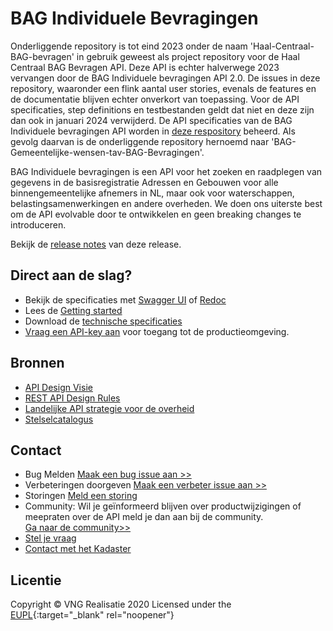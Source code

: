 # BAG Individuele Bevragingen

<!--![lint oas](https://github.com/VNG-Realisatie/Haal-Centraal-BAG-bevragen/workflows/lint-oas/badge.svg)
![generate postman collection](https://github.com/VNG-Realisatie/Haal-Centraal-BAG-bevragen/workflows/generate-postman-collection/badge.svg)-->

Onderliggende repository is tot eind 2023 onder de naam 'Haal-Centraal-BAG-bevragen' in gebruik geweest als project repository voor de Haal Centraal BAG Bevragen API. Deze API is echter halverwege 2023 vervangen door de BAG Individuele bevragingen API 2.0. De issues in deze repository, waaronder een flink aantal user stories, evenals de features en de documentatie blijven echter onverkort van toepassing. Voor de API specificaties, step definitions en testbestanden geldt dat niet en deze zijn dan ook in januari 2024 verwijderd. De API specificaties van de BAG Individuele bevragingen API worden in [deze respository](https://github.com/lvbag/BAG-API) beheerd. Als gevolg daarvan is de onderliggende repository hernoemd naar 'BAG-Gemeentelijke-wensen-tav-BAG-Bevragingen'.

BAG Individuele bevragingen is een API voor het zoeken en raadplegen van gegevens in de basisregistratie Adressen en Gebouwen voor alle binnengemeentelijke afnemers in NL, maar ook voor waterschappen, belastingsamenwerkingen en andere overheden. We doen ons uiterste best om de API evolvable door te ontwikkelen en geen breaking changes te introduceren.

Bekijk de [release notes](https://vng-realisatie.github.io/Haal-Centraal-BAG-bevragen/releasenotes) van deze release.

## Direct aan de slag?

* Bekijk de specificaties met [Swagger UI](https://vng-realisatie.github.io/Haal-Centraal-BAG-bevragen/swagger-ui) of [Redoc](https://vng-realisatie.github.io/Haal-Centraal-BAG-bevragen/redoc)
* Lees de [Getting started](https://vng-realisatie.github.io/Haal-Centraal-BAG-bevragen/getting-started)
* Download de [technische specificaties](https://github.com/lvbag/BAG-API/blob/master/Technische%20specificatie/Archief/Yaml's/BAG%20API%20Individuele%20Bevragingen/resolved/individuelebevragingen/v2/openapi.yaml)
* [Vraag een API-key aan](https://formulieren.kadaster.nl/aanvraag_bag_api_huidige_bevragingen_productie) voor toegang tot de productieomgeving.

## Bronnen

* [API Design Visie](https://github.com/Geonovum/KP-APIs/blob/master/overleggen/Werkgroep%20API%20design%20visie/API%20Design%20Visie.md)
* [REST API Design Rules](https://docs.geostandaarden.nl/api/API-Designrules/)
* [Landelijke API strategie voor de overheid](https://geonovum.github.io/KP-APIs/)
* [Stelselcatalogus](https://www.stelselcatalogus.nl/registraties/registratie?id=http://opendata.stelselcatalogus.nl/id/registratie/BAG)

## Contact

* Bug Melden
  [Maak een bug issue aan >>](https://github.com/VNG-Realisatie/BAG-Gemeentelijke-wensen-tav-BAG-Bevragingen/issues/new?assignees=&labels=bug&template=bug_report.md&title=)
* Verbeteringen doorgeven
  [Maak een verbeter issue aan >>](https://github.com/VNG-Realisatie/BAG-Gemeentelijke-wensen-tav-BAG-Bevragingen/issues/new?assignees=&labels=enhancement&template=enhancement.md&title=)
* Storingen
  [Meld een storing](https://formulieren.kadaster.nl/contact_kadaster)
* Community: Wil je geïnformeerd blijven over productwijzigingen of meepraten over de API meld je dan aan bij de community.<br/><a href="https://haalcentraal.pleio.nl/groups/view/f567d45a-586b-4acf-b7f6-9e75bb89140a/community-bag-api">Ga naar de community>></a>
* [Stel je vraag](https://formulieren.kadaster.nl/contact_bag)
* [Contact met het Kadaster](https://www.kadaster.nl/over-ons/het-kadaster/contact)

## Licentie

Copyright &copy; VNG Realisatie 2020
Licensed under the [EUPL](https://github.com/VNG-Realisatie/Haal-Centraal-BRK-bevragen/blob/master/LICENCE.md){:target="_blank" rel="noopener"}
